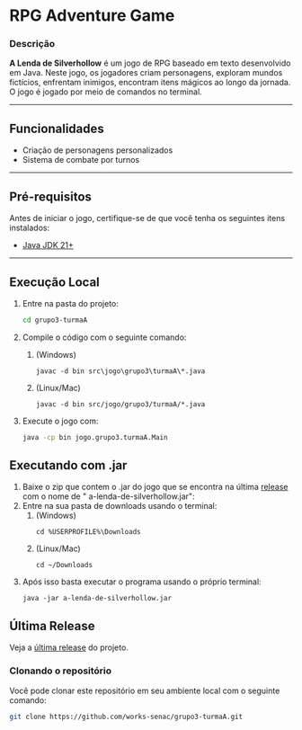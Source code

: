 # RPG Adventure Game

### Descrição

**A Lenda de Silverhollow** é um jogo de RPG baseado em texto desenvolvido em Java. Neste jogo, os jogadores criam
personagens, exploram mundos fictícios, enfrentam inimigos, encontram itens mágicos ao longo da
jornada. O jogo é jogado por meio de comandos no terminal.

---

## Funcionalidades

- Criação de personagens personalizados
- Sistema de combate por turnos

---

## Pré-requisitos

Antes de iniciar o jogo, certifique-se de que você tenha os seguintes itens instalados:

- [Java JDK 21+](https://www.oracle.com/java/technologies/javase/jdk21-archive-downloads.html)

---

## Execução Local

1. Entre na pasta do projeto:
   ```bash
   cd grupo3-turmaA
   ```

2. Compile o código com o seguinte comando:
    1. (Windows)
         ```shell
         javac -d bin src\jogo\grupo3\turmaA\*.java
         ```
    2. (Linux/Mac)
         ```shell
         javac -d bin src/jogo/grupo3/turmaA/*.java
         ```

3. Execute o jogo com:
    ```bash
    java -cp bin jogo.grupo3.turmaA.Main
    ```

## Executando com .jar

1. Baixe o zip que contem o .jar do jogo que se encontra na
   última [release](https://github.com/works-senac/grupo3-turmaA/releases/latest) com o nome de "
   a-lenda-de-silverhollow.jar":
2. Entre na sua pasta de downloads usando o terminal:
    1. (Windows)
       ```shell
       cd %USERPROFILE%\Downloads 
       ```    
    2. (Linux/Mac)
       ```shell
       cd ~/Downloads 
       ```
3. Após isso basta executar o programa usando o próprio terminal:
   ````shell
   java -jar a-lenda-de-silverhollow.jar
   ````

## Última Release

Veja a [última release](https://github.com/works-senac/grupo3-turmaA/releases/latest) do projeto.

### Clonando o repositório

Você pode clonar este repositório em seu ambiente local com o seguinte comando:

```bash
git clone https://github.com/works-senac/grupo3-turmaA.git
```